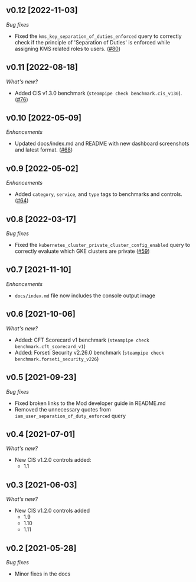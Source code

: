 ## v0.12 [2022-11-03]

_Bug fixes_

- Fixed the `kms_key_separation_of_duties_enforced` query to correctly check if the principle of 'Separation of Duties' is enforced while assigning KMS related roles to users. ([#80](https://github.com/turbot/steampipe-mod-gcp-compliance/pull/80))

## v0.11 [2022-08-18]

_What's new?_

- Added CIS v1.3.0 benchmark (`steampipe check benchmark.cis_v130`). ([#76](https://github.com/turbot/steampipe-mod-gcp-compliance/pull/76))

## v0.10 [2022-05-09]

_Enhancements_

- Updated docs/index.md and README with new dashboard screenshots and latest format. ([#68](https://github.com/turbot/steampipe-mod-gcp-compliance/pull/68))

## v0.9 [2022-05-02]

_Enhancements_

- Added `category`, `service`, and `type` tags to benchmarks and controls. ([#64](https://github.com/turbot/steampipe-mod-gcp-compliance/pull/64))

## v0.8 [2022-03-17]

_Bug fixes_

- Fixed the `kubernetes_cluster_private_cluster_config_enabled` query to correctly evaluate which GKE clusters are private ([#59](https://github.com/turbot/steampipe-mod-gcp-compliance/pull/59))

## v0.7 [2021-11-10]

_Enhancements_

- `docs/index.md` file now includes the console output image

## v0.6 [2021-10-06]

_What's new?_

- Added: CFT Scorecard v1 benchmark (`steampipe check benchmark.cft_scorecard_v1`)
- Added: Forseti Security v2.26.0 benchmark (`steampipe check benchmark.forseti_security_v226`)

## v0.5 [2021-09-23]

_Bug fixes_

- Fixed broken links to the Mod developer guide in README.md
- Removed the unnecessary quotes from `iam_user_separation_of_duty_enforced` query

## v0.4 [2021-07-01]

_What's new?_

- New CIS v1.2.0 controls added:
  - 1.1

## v0.3 [2021-06-03]

_What's new?_

- New CIS v1.2.0 controls added
  - 1.9
  - 1.10
  - 1.11

## v0.2 [2021-05-28]

_Bug fixes_

- Minor fixes in the docs
